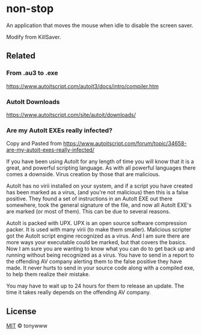 # non-stop
An application that moves the mouse when idle to disable the screen saver.

Modify from KillSaver.

## Related
### From .au3 to .exe
https://www.autoitscript.com/autoit3/docs/intro/compiler.htm
### AutoIt Downloads
https://www.autoitscript.com/site/autoit/downloads/
### Are my AutoIt EXEs really infected?
Copy and Pasted from https://www.autoitscript.com/forum/topic/34658-are-my-autoit-exes-really-infected/

If you have been using AutoIt for any length of time you will know that it is a great, and powerful scripting language. As with all powerful languages there comes a downside. Virus creation by those that are malicious.

AutoIt has no virii installed on your system, and if a script you have created has been marked as a virus, (and you're not malicious) then this is a false positive. They found a set of instructions in an AutoIt EXE out there somewhere, took the general signature of the file, and now all AutoIt EXE's are marked (or most of them). This can be due to several reasons.

AutoIt is packed with UPX. UPX is an open source software compression packer. It is used with many virii (to make them smaller).
Malicious scripter got the AutoIt script engine recognized as a virus.
And I am sure there are more ways your executable could be marked, but that covers the basics.
Now I am sure you are wanting to know what you can do to get back up and running without being recognized as a virus. You have to send in a report to the offending AV company alerting them to the false positive they have made. It never hurts to send in your source code along with a compiled exe, to help them realize their mistake.

You may have to wait up to 24 hours for them to release an update. The time it takes really depends on the offending AV company.

## License
[MIT](LICENSE.txt) © tonywww
